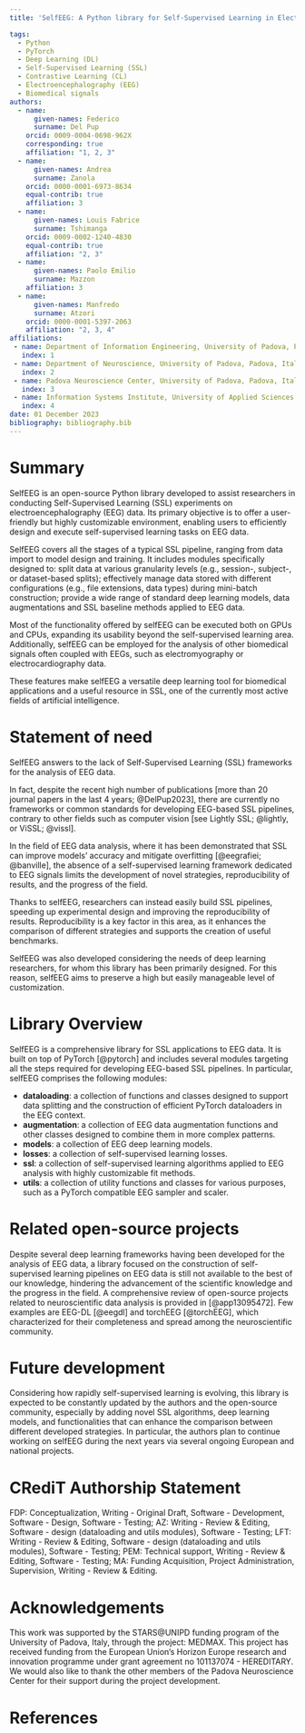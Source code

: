 ```yaml
---
title: 'SelfEEG: A Python library for Self-Supervised Learning in Electroencephalography'

tags:
  - Python
  - PyTorch
  - Deep Learning (DL)
  - Self-Supervised Learning (SSL)
  - Contrastive Learning (CL)
  - Electroencephalography (EEG)
  - Biomedical signals
authors:
  - name:
      given-names: Federico
      surname: Del Pup
    orcid: 0009-0004-0698-962X
    corresponding: true
    affiliation: "1, 2, 3"
  - name:
      given-names: Andrea
      surname: Zanola
    orcid: 0000-0001-6973-8634
    equal-contrib: true
    affiliation: 3
  - name:
      given-names: Louis Fabrice
      surname: Tshimanga
    orcid: 0009-0002-1240-4830
    equal-contrib: true
    affiliation: "2, 3"
  - name:
      given-names: Paolo Emilio
      surname: Mazzon
    affiliation: 3
  - name:
      given-names: Manfredo
      surname: Atzori
    orcid: 0000-0001-5397-2063
    affiliation: "2, 3, 4"
affiliations:
 - name: Department of Information Engineering, University of Padova, Padova, Italy
   index: 1
 - name: Department of Neuroscience, University of Padova, Padova, Italy
   index: 2
 - name: Padova Neuroscience Center, University of Padova, Padova, Italy
   index: 3
 - name: Information Systems Institute, University of Applied Sciences Western Switzerland (HES-SO Valais), Sierre, Switzerland
   index: 4
date: 01 December 2023
bibliography: bibliography.bib
---
```



# Summary
SelfEEG is an open-source Python library developed to assist researchers in conducting Self-Supervised Learning (SSL) experiments on electroencephalography (EEG) data.
Its primary objective is to offer a user-friendly but highly customizable environment, enabling users to efficiently design and execute self-supervised learning tasks on EEG data.

SelfEEG covers all the stages of a typical SSL pipeline, ranging from data import to model design and training.
It includes modules specifically designed to: split data at various granularity levels (e.g., session-, subject-, or dataset-based splits); effectively manage data stored with different configurations (e.g., file extensions, data types) during mini-batch construction; provide a wide range of standard deep learning models, data augmentations and SSL baseline methods applied to EEG data.

Most of the functionality offered by selfEEG can be executed both on GPUs and CPUs, expanding its usability beyond the self-supervised learning area.
Additionally, selfEEG can be employed for the analysis of other biomedical signals often coupled with EEGs, such as electromyography or electrocardiography data.

These features make selfEEG a versatile deep learning tool for biomedical applications and a useful resource in SSL, one of the currently most active fields of artificial intelligence.


# Statement of need
SelfEEG answers to the lack of Self-Supervised Learning (SSL) frameworks for the analysis of EEG data.

In fact, despite the recent high number of publications [more than 20 journal papers in the last 4 years\; @DelPup2023], there are currently no frameworks or common standards for developing EEG-based SSL pipelines, contrary to other fields such as computer vision [see Lightly SSL\; @lightly, or ViSSL; @vissl].

In the field of EEG data analysis, where it has been demonstrated that SSL can improve models’ accuracy and mitigate overfitting [@eegrafiei; @banville], the absence of a self-supervised learning framework dedicated to EEG signals limits the development of novel strategies, reproducibility of results, and the progress of the field.

Thanks to selfEEG, researchers can instead easily build SSL pipelines, speeding up experimental design and improving the reproducibility of results. Reproducibility is a key factor in this area, as it enhances the comparison of different strategies and supports the creation of useful benchmarks.

SelfEEG was also developed considering the needs of deep learning researchers, for whom this library has been primarily designed. For this reason, selfEEG aims to preserve a high but easily manageable level of customization.


# Library Overview
SelfEEG is a comprehensive library for SSL applications to EEG data. It is built on top of PyTorch [@pytorch] and includes several modules targeting all the steps required for developing EEG-based SSL pipelines.
In particular, selfEEG comprises the following modules:

- **dataloading**: a collection of functions and classes designed to support data splitting and the construction of efficient PyTorch dataloaders in the EEG context.
- **augmentation**: a collection of EEG data augmentation functions and other classes designed to combine them in more complex patterns.
- **models**: a collection of EEG deep learning models.
- **losses**: a collection of self-supervised learning losses.
- **ssl**:  a collection of self-supervised learning algorithms applied to EEG analysis with highly customizable fit methods.
- **utils**: a collection of utility functions and classes for various purposes, such as a PyTorch compatible EEG sampler and scaler.


# Related open-source projects
Despite several deep learning frameworks having been developed for the analysis of EEG data, a library focused on the construction of self-supervised learning pipelines on EEG data is still not available to the best of our knowledge, hindering the advancement of the scientific knowledge and the progress in the field.
A comprehensive review of open-source projects related to neuroscientific data analysis is provided in [@app13095472].
Few examples are EEG-DL [@eegdl] and torchEEG [@torchEEG], which characterized for their completeness and spread among the neuroscientific community.


# Future development
Considering how rapidly self-supervised learning is evolving, this library is expected to be constantly updated by the authors and the open-source community, especially by adding novel SSL algorithms, deep learning models, and functionalities that can enhance the comparison between different developed strategies.
In particular, the authors plan to continue working on selfEEG during the next years via several ongoing European and national projects.


# CRediT Authorship Statement
FDP: Conceptualization, Writing - Original Draft, Software - Development, Software - Design, Software - Testing;
AZ: Writing - Review & Editing, Software - design (dataloading and utils modules), Software - Testing;
LFT: Writing - Review & Editing, Software - design (dataloading and utils modules), Software - Testing;
PEM: Technical support, Writing - Review & Editing, Software - Testing;
MA: Funding Acquisition, Project Administration, Supervision, Writing - Review & Editing.

# Acknowledgements
This work was supported by the STARS@UNIPD funding program of the University of Padova, Italy, through the project: MEDMAX.
This project has received funding from the European Union’s Horizon Europe research and innovation programme under grant agreement no 101137074 - HEREDITARY.
We would also like to thank the other members of the Padova Neuroscience Center for their support during the project development.

# References

